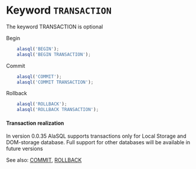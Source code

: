 # Keyword `TRANSACTION`

The keyword TRANSACTION is optional

Begin
```js
    alasql('BEGIN');
    alasql('BEGIN TRANSACTION');
```
 
Commit
```js
    alasql('COMMIT');
    alasql('COMMIT TRANSACTION');
```

Rollback
```js
    alasql('ROLLBACK');
    alasql('ROLLBACK TRANSACTION');
```

#### Transaction realization
In version 0.0.35 AlaSQL supports transactions only for Local Storage and DOM-storage database. Full support for other databases will be available in future versions


See also: [COMMIT](Commit), [ROLLBACK](Rollback)